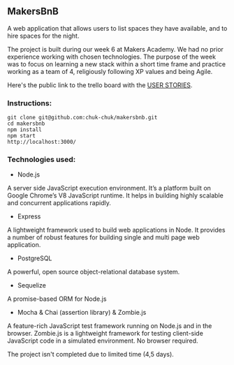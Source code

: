 ## MakersBnB

A web application that allows users to list spaces they have available, and to hire spaces for the night.

The project is built during our week 6 at Makers Academy. We had no prior experience working with chosen technologies. The purpose of the week was to focus on learning a new stack within a short time frame and practice working as a team of 4, religiously following XP values and being Agile.

Here's the public link to the trello board with the [USER STORIES](https://trello.com/b/BXEphDZa/makersbnb).
### Instructions:
```
git clone git@github.com:chuk-chuk/makersbnb.git
cd makersbnb
npm install
npm start
http://localhost:3000/
```

### Technologies used:
- Node.js

A server side JavaScript execution environment. It’s a platform built on Google Chrome’s V8 JavaScript runtime. It helps in building highly scalable and concurrent applications rapidly.

- Express

A lightweight framework used to build web applications in Node. It provides a number of robust features for building single and multi page web application.

- PostgreSQL

A powerful, open source object-relational database system.

- Sequelize

A promise-based ORM for Node.js

- Mocha & Chai (assertion library) & Zombie.js

A feature-rich JavaScript test framework running on Node.js and in the browser. Zombie.js is a lightweight framework for testing client-side JavaScript code in a simulated environment. No browser required.

The project isn't completed due to limited time (4,5 days).
